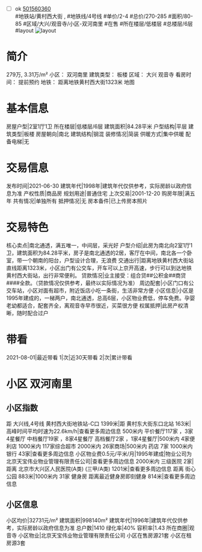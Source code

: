 - [ ] ok [501560360](https://bj.5i5j.com/ershoufang/501560360.html)  
 #地铁站/黄村西大街 ,  #地铁线/4号线
#单价/2-4 #总价/270-285 #面积/80-85   #区域/大兴/观音寺/小区-双河南里 #在售 #所在楼层/低楼层 #总楼层/6层 #layout 
![layout](http://image2a.5i5j.com/bdir/layout/e5f1abcf24d34781a3bff0cfaec80b71.jpg_P5.jpg) 
# 简介 
 279万,  3.31万/m² 
小区： 双河南里
建筑类型： 板楼
区域： 大兴 观音寺
看房时间： 提前预约
地铁： 距离地铁黄村西大街1323米 地图
# 基本信息 
 房屋户型|2室1厅1卫
所在楼层|低楼层/6层
建筑面积|84.28平米
户型结构|平层
建筑类型|板楼
房屋朝向|南北
建筑结构|钢混
装修情况|简装
供暖方式|集中供暖
配备电梯|无
# 交易信息 
 发布时间|2021-06-30
建筑年代|1998年|建筑年代仅供参考，实际房龄以政府信息为准
产权性质|商品房
规划用途|普通住宅
上次交易|2001-12-20
购房年限|满五年
共有情况|单独所有
抵押情况|无
房本备件|已上传房本照片
# 交易特色 
 核心卖点|南北通透，满五唯一，中间层，采光好
户型介绍|此房为南北向2室1厅1卫，建筑面积为84.28平米，房子是南北通透的2居，客厅在中间，南北各一个卧室，带一个朝南的阳台，户型设计合理，无浪费
交通出行|距离地铁黄村西大街站直线距离1323米，小区出门有公交车，开车可以上京开高速，步行可以到达地铁黄村西大街站，出行非常便利。
贷款情况|业主接受：组合贷##公积金##商贷####全款。（贷款情况仅供参考，最终以实际情况为准）
周边配套|小区门口有公交车站，小区对面有超市，附近饭店小吃一条街，生活非常方便
小区信息|小区是1995年建成的，一梯两户，南北通透，总高6层，小区物业费低，停车免费。孕婴老幼都适合，配套齐全，离观音寺早市很近，买菜很方便
权属抵押|此房产权清晰，随时配合过户
# 带看 
 2021-08-01|最近带看	 1|次|近30天带看	 2|次|累计带看
# 小区 双河南里
## 小区指数 
 距 大兴线,4号线 黄村西大街地铁站-C口 1399米|距 黄村东大街东口北站 163米|高峰时间平均时速为22.6km/h|查看更多周边信息
500米内 平价餐厅117家 ，3家4星餐厅
中档餐厅19家 ，8家4星餐厅
高档餐厅2家 ，1家4星餐厅|500米内 4家便利店
1000米内 117家综合超市
2000米内 26家商场|500米内 药店 7家
1000米内 银行 43家|查看更多周边信息
小区物业费0.5元/平米/月|1995年建成|物业公司为北京天宝伟业物业管理有限责任公司|查看更多周边信息
2000米内 三级医院 2家|距离 北京市大兴区人民医院(A类) (三甲/A类) 1201米|查看更多周边信息
距离 街心公园 883米|1000米内 31家 健身房
距离最近健身房即刻健身 814米|查看更多周边信息
## 小区信息 
 小区均价|32731元/m²
建筑面积|998140m²
建筑年代|1996年|建筑年代仅供参考，实际房龄以政府信息为准
总户数|1410
绿化率|40%
容积率|1.43
所在商圈|观音寺
小区物业|北京天宝伟业物业管理有限责任公司
小区在售房源21套
小区在租房源3套
